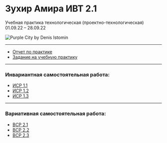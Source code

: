 # Зухир Амира ИВТ 2.1 
 Учебная практика технологическая (проектно-технологическая)  01.09.22 – 28.09.22

![Purple City by Denis Istomin](https://user-images.githubusercontent.com/55031081/192568354-7152ee59-6e88-4b81-8f5a-c643d1baa35a.jpg)

---
+ [Отчет по практике]()
+ [Задание на учебную практику](https://github.com/Amiiira/Herzen_Practice2022/blob/main/Зухир%20А.С%202.1%20Задание%20на%20практику.docx)
---
### Инвариантная самостоятельная работа:

+ [ИСР 1.1](https://github.com/Amiiira/Herzen_Practice2022/blob/main/ИСР%201.1.pdf)
+ [ИСР 1.2](https://github.com/Amiiira/Herzen_Practice2022/blob/main/ИСР%201.2.pdf)
+ [ИСР 1.3](https://github.com/Amiiira/Herzen_Practice2022/blob/main/ИСР%201.3.pdf)

---
### Вариативная самостоятельная работа:
+ [ВСР 2.1](https://github.com/Amiiira/Herzen_Practice2022/blob/main/ВСР%202.1.pdf)
+ [ВСР 2.2](https://github.com/Amiiira/Herzen_Practice2022/blob/main/ВСР%202.2.pdf)
+ [ВСР 2.3](https://github.com/Amiiira/Herzen_Practice2022/blob/main/ВСР%202.3.pdf)
